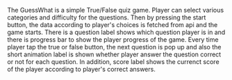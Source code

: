 The GuessWhat is a simple True/False quiz game. Player can select various categories and difficulty for the questions. Then by pressing the start button, the data according to player's choices is fetched from api and the game starts. There is a question label shows which question player is in and there is progress bar to show the player progress of the game. Every time player tap the true or false button, the next question is pop up and also the short animation label is shown whether player answer the question correct or not for each question. In addition, score label shows the currenct score of the player according to player's correct answers. 
